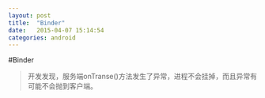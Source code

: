 ```yaml
---
layout: post
title:  "Binder"
date:   2015-04-07 15:14:54
categories: android
---
```

#Binder

>开发发现，服务端onTranse()方法发生了异常，进程不会挂掉，而且异常有可能不会抛到客户端。